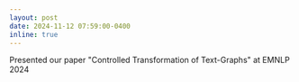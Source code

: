 ```yaml
---
layout: post
date: 2024-11-12 07:59:00-0400
inline: true
---
```


Presented our paper "Controlled Transformation of Text-Graphs" at EMNLP 2024
